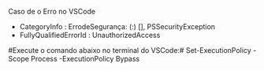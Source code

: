 Caso de o Erro no VSCode 
+ CategoryInfo          : ErrodeSegurança: (:) [], PSSecurityException
+ FullyQualifiedErrorId : UnauthorizedAccess

#Execute o comando abaixo no terminal do VSCode:#
Set-ExecutionPolicy -Scope Process -ExecutionPolicy Bypass

